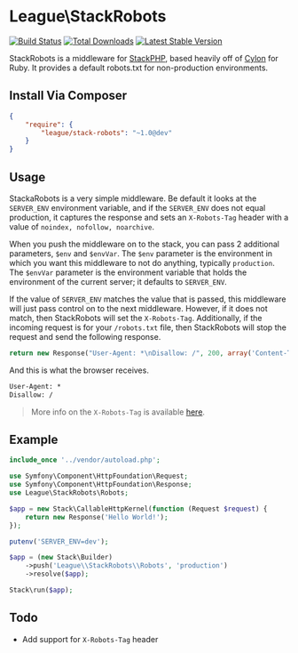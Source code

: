 # League\StackRobots

[![Build Status](https://travis-ci.org/php-loep/StackRobots.png?branch=master)](https://travis-ci.org/php-loep/StackRobots)
[![Total Downloads](https://poser.pugx.org/league/stack-robots/downloads.png)](https://packagist.org/packages/league/stack-robots)
[![Latest Stable Version](https://poser.pugx.org/league/stack-robots/v/stable.png)](https://packagist.org/packages/league/stack-robots)

StackRobots is a middleware for [StackPHP](http://stackphp.com), based heavily off of [Cylon](https://github.com/dmathieu/cylon) for Ruby.
It provides a default robots.txt for non-production environments.

## Install Via Composer

```json
{
    "require": {
        "league/stack-robots": "~1.0@dev"
    }
}
```

## Usage

StackaRobots is a very simple middleware. Be default it looks at the `SERVER_ENV` environment variable,
and if the `SERVER_ENV` does not equal production, it captures the response and sets an `X-Robots-Tag`
header with a value of `noindex, nofollow, noarchive`.

When you push the middleware on to the stack, you can pass 2 additional parameters, `$env` and `$envVar`.
The `$env` parameter is the environment in which you want this middleware to not do anything, typically
`production`. The `$envVar` parameter is the environment variable that holds the environment of the
current server; it defaults to `SERVER_ENV`.

If the value of `SERVER_ENV` matches the value that is passed, this middleware will just pass control on
to the next middleware. However, if it does not match, then StackRobots will set the `X-Robots-Tag`.
Additionally, if the incoming request is for your `/robots.txt` file, then StackRobots will stop the request
and send the following response.

```php
return new Response("User-Agent: *\nDisallow: /", 200, array('Content-Type' => 'text/plain'));
```
And this is what the browser receives.
```txt
User-Agent: *
Disallow: /
```

> More info on the `X-Robots-Tag` is available [here](https://developers.google.com/webmasters/control-crawl-index/docs/robots_meta_tag).

## Example

```php
include_once '../vendor/autoload.php';

use Symfony\Component\HttpFoundation\Request;
use Symfony\Component\HttpFoundation\Response;
use League\StackRobots\Robots;

$app = new Stack\CallableHttpKernel(function (Request $request) {
    return new Response('Hello World!');
});

putenv('SERVER_ENV=dev');

$app = (new Stack\Builder)
    ->push('League\\StackRobots\\Robots', 'production')
    ->resolve($app);

Stack\run($app);
```

## Todo

- Add support for `X-Robots-Tag` header